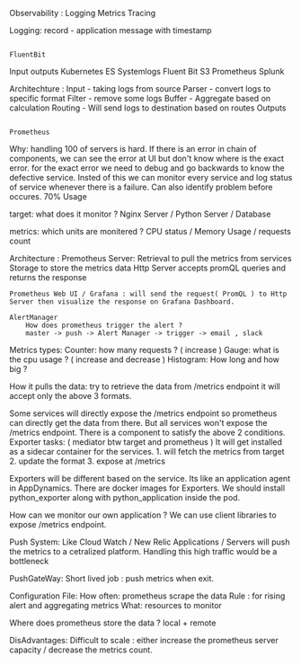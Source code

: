 Observability :
    Logging
    Metrics
    Tracing

Logging:
    record - application message with timestamp


                                                                    FluentBit
Input                                       outputs
Kubernetes                                  ES
Systemlogs          Fluent Bit              S3
Prometheus                                  Splunk

Architechture :
Input   -   taking logs from source
Parser  -   convert logs to specific format
Filter  -   remove some logs
Buffer  -   Aggregate based on calculation
Routing -   Will send logs to destination based on routes
Outputs


                                                                        Prometheus
Why:
    handling 100 of servers is hard.
    If there is an error in chain of components, we can see the error at UI but don't know where is the exact error. for the exact error we need to debug and go backwards to know the defective service.
    Insted of this we can monitor every service and log status of service whenever there is a failure.
    Can also identify problem before occures.
        70% Usage

target: what does it monitor ?
    Nginx Server / Python Server / Database

metrics: which units are monitered ?
    CPU status / Memory Usage / requests count

Architecture :
    Premotheus Server:
        Retrieval
            to pull the metrics from services
        Storage
            to store the metrics data
        Http Server
            accepts promQL queries and returns the response

    Prometheus Web UI / Grafana : will send the request( PromQL ) to Http Server then visualize the response on Grafana Dashboard.

    AlertManager
        How does prometheus trigger the alert ?
        master -> push -> Alert Manager -> trigger -> email , slack

Metrics types:
    Counter: how many requests ? ( increase )
    Gauge: what is the cpu usage ? ( increase and decrease )
    Histogram: How long and how big ?

How it pulls the data:
    try to retrieve the data from /metrics endpoint
    it will accept only the above 3 formats.

Some services will directly expose the /metrics endpoint so prometheus can directly get the data from there. But all services won't expose the /metrics endpoint. There is a component to satisfy the above 2 conditions.
Exporter tasks: ( mediator btw target and prometheus ) It will get installed as a sidecar container for the services.
    1. will fetch the metrics from target
    2. update the format
    3. expose at /metrics

Exporters will be different based on the service. Its like an application agent in AppDynamics.
There are docker images for Exporters. We should install python_exporter along with python_application inside the pod.

How can we monitor our own application ?
    We can use client libraries to expose /metrics endpoint.

Push System: 
    Like Cloud Watch / New Relic
    Applications / Servers will push the metrics to a cetralized platform.
    Handling this high traffic would be a bottleneck

PushGateWay:
    Short lived job :
        push metrics when exit.

Configuration File:
    How often: prometheus scrape the data
    Rule : for rising alert and aggregating metrics
    What: resources to monitor

Where does prometheus store the data ? local + remote

DisAdvantages:
    Difficult to scale : either increase the prometheus server capacity / decrease the metrics count.


